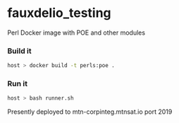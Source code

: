 # fauxdelio_testing

Perl Docker image with POE and other modules

### Build it
```bash
host > docker build -t perls:poe .
```

### Run it
```bash
host > bash runner.sh
```

Presently deployed to mtn-corpinteg.mtnsat.io port 2019

